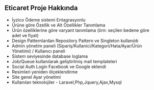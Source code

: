 
## Eticaret Proje Hakkında
- İyzico Ödeme sistemi Entagrasyonlu
- Ürüne göre Özellik ve Alt Özellikler Tanımlama
- Ürün özelliklerine göre varyant tanımlama (örn: seçilen bedene göre adet ve fiyat)
- Design Patternlardan Repository Pattern ve Singleton kullanıldı
- Admin yönetim paneli (Sipariş/Kullanici/Kategori/Hata/Ayar/Ürün Yönetimi) / Kullanıcı paneli
- Sistem seviyesinde database loglama
- Job/Queue kullanılarak geliştirilmiş mail templateleri
- Social Auth Login Facebook ve Google eklendi
- Resimleri yeniden ölçeklendirme
- Site genel Ayar yönetimi
- Kullanılan teknolojiler - Laravel,Php,Jquery,Ajax,Mysql
